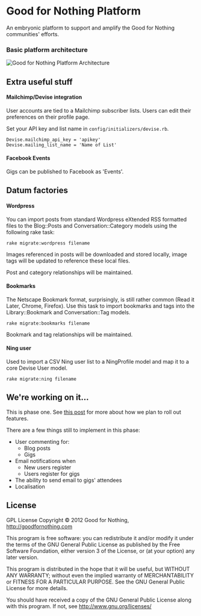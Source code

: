 Good for Nothing Platform
================

An embryonic platform to support and amplify the Good for Nothing communities' efforts.

### Basic platform architecture

![Good for Nothing Platform Architecture](http://www.goodfornothing.com/uml2.png)

## Extra useful stuff

#### Mailchimp/Devise integration

User accounts are tied to a Mailchimp subscriber lists. Users can edit their preferences on their profile page. 

Set your API key and list name in `config/initializers/devise.rb`.

    Devise.mailchimp_api_key = 'apikey'
    Devise.mailing_list_name = 'Name of List'

#### Facebook Events

Gigs can be published to Facebook as 'Events'.

## Datum factories

#### Wordpress

You can import posts from standard Wordpress eXtended RSS formatted files to the Blog::Posts and Conversation::Category models using the following rake task:

    rake migrate:wordpress filename

Images referenced in posts will be downloaded and stored locally, image tags will be updated to reference these local files.

Post and category relationships will be maintained.  

#### Bookmarks 

The Netscape Bookmark format, surprisingly, is still rather common (Read it Later, Chrome, Firefox). Use this task to import bookmarks and tags into the Library::Bookmark and Conversation::Tag models.

    rake migrate:bookmarks filename

Bookmark and tag relationships will be maintained.

#### Ning user

Used to import a CSV Ning user list to a NingProfile model and map it to a core Devise User model.

    rake migrate:ning filename

## We're working on it...

This is phase one. See [this post](http://www.goodfornothing.com) for more about how we plan to roll out features.

There are a few things still to implement in this phase:

 - User commenting for:
   - Blog posts
   - Gigs
 - Email notifications when
   - New users register
   - Users register for gigs
 - The ability to send email to gigs' attendees
 - Localisation

## License

GPL License
Copyright © 2012 Good for Nothing, http://goodfornothing.com

This program is free software: you can redistribute it and/or modify
it under the terms of the GNU General Public License as published by
the Free Software Foundation, either version 3 of the License, or
(at your option) any later version.

This program is distributed in the hope that it will be useful,
but WITHOUT ANY WARRANTY; without even the implied warranty of
MERCHANTABILITY or FITNESS FOR A PARTICULAR PURPOSE.  See the
GNU General Public License for more details.

You should have received a copy of the GNU General Public License
along with this program.  If not, see <http://www.gnu.org/licenses/>